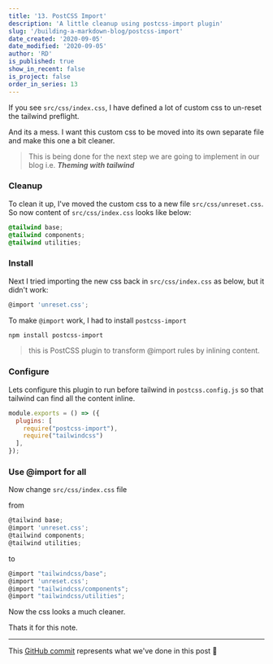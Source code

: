 ```yaml
---
title: '13. PostCSS Import'
description: 'A little cleanup using postcss-import plugin'
slug: '/building-a-markdown-blog/postcss-import'
date_created: '2020-09-05'
date_modified: '2020-09-05'
author: 'RD'
is_published: true
show_in_recent: false
is_project: false
order_in_series: 13
---
```


If you see `src/css/index.css`, I have defined a lot of custom css to un-reset the tailwind preflight.  

And its a mess. I want this custom css to be moved into its own separate file and make this one a bit cleaner.  

> This is being done for the next step we are going to implement in our blog i.e. <i><b>Theming with tailwind</b></i>

### Cleanup
To clean it up, I've moved the custom css to a new file `src/css/unreset.css`.  
So now content of `src/css/index.css` looks like below:  
```css
@tailwind base;
@tailwind components;
@tailwind utilities;

```

### Install
Next I tried importing the new css back in `src/css/index.css` as below, but it didn't work:
```js
@import 'unreset.css';
```

To make `@import` work, I had to install `postcss-import`  
```sh
npm install postcss-import
```
> this is PostCSS plugin to transform @import rules by inlining content.  

### Configure
Lets configure this plugin to run before tailwind in `postcss.config.js` so that tailwind can find all the content inline.
```js
module.exports = () => ({
  plugins: [
    require("postcss-import"), 
    require("tailwindcss")
  ],
});
```
### Use @import for all
Now change `src/css/index.css` file  

from  
```js
@tailwind base;
@import 'unreset.css';
@tailwind components;
@tailwind utilities;
```

to  
```js
@import "tailwindcss/base";
@import 'unreset.css';
@import "tailwindcss/components";
@import "tailwindcss/utilities";
```

Now the css looks a much cleaner.

Thats it for this note.

---
This [GitHub commit](https://github.com/raevilman/the-rd-notes/commit/132fd228e8b2ab44790af78e57ec0c05791b5760) represents what we've done in this post 🤩
